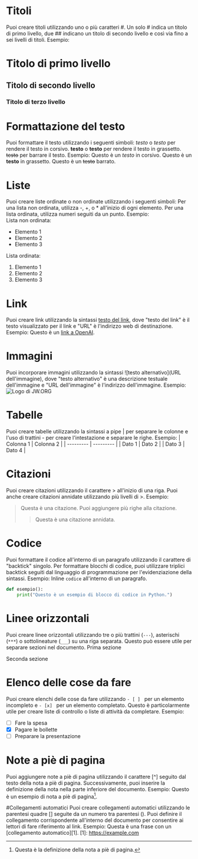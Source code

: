 # Titoli
Puoi creare titoli utilizzando uno o più caratteri #. Un solo # indica un titolo di primo livello, due ## indicano un titolo di secondo livello e così via fino a sei livelli di titoli.
Esempio:
# Titolo di primo livello
## Titolo di secondo livello
### Titolo di terzo livello

# Formattazione del testo
Puoi formattare il testo utilizzando i seguenti simboli:
*testo* o _testo_ per rendere il testo in corsivo.
**testo** o __testo__ per rendere il testo in grassetto.
~~testo~~ per barrare il testo.
Esempio:
Questo è un *testo* in corsivo.
Questo è un **testo** in grassetto.
Questo è un ~~testo~~ barrato.

# Liste
Puoi creare liste ordinate o non ordinate utilizzando i seguenti simboli:
Per una lista non ordinata, utilizza -, +, o * all'inizio di ogni elemento.
Per una lista ordinata, utilizza numeri seguiti da un punto.
Esempio:  
Lista non ordinata:
- Elemento 1
- Elemento 2
- Elemento 3

Lista ordinata:
1. Elemento 1
2. Elemento 2
3. Elemento 3

# Link
Puoi creare link utilizzando la sintassi [testo del link](URL), dove "testo del link" è il testo visualizzato per il link e "URL" è l'indirizzo web di destinazione.
Esempio:
Questo è un [link a OpenAI](https://openai.com).

# Immagini
Puoi incorporare immagini utilizzando la sintassi ![testo alternativo](URL dell'immagine), dove "testo alternativo" è una descrizione testuale dell'immagine e "URL dell'immagine" è l'indirizzo dell'immagine.
Esempio:
![Logo di JW.ORG](https://assetsnffrgf-a.akamaihd.net/assets/ct/74c02ec143/images/siteLogo-jworg-print.png)

# Tabelle
Puoi creare tabelle utilizzando la sintassi a pipe | per separare le colonne e l'uso di trattini - per creare l'intestazione e separare le righe.
Esempio:
| Colonna 1 | Colonna 2 |
| --------- | --------- |
| Dato 1    | Dato 2    |
| Dato 3    | Dato 4    |

# Citazioni
Puoi creare citazioni utilizzando il carattere > all'inizio di una riga. Puoi anche creare citazioni annidate utilizzando più livelli di >.
Esempio:
> Questa è una citazione.
> Puoi aggiungere più righe alla citazione.
>> Questa è una citazione annidata.

# Codice
Puoi formattare il codice all'interno di un paragrafo utilizzando il carattere di "backtick" singolo. Per formattare blocchi di codice, puoi utilizzare triplici backtick seguiti dal linguaggio di programmazione per l'evidenziazione della sintassi.
Esempio:
Inline `codice` all'interno di un paragrafo.
```python
def esempio():
    print("Questo è un esempio di blocco di codice in Python.")
```

# Linee orizzontali
Puoi creare linee orizzontali utilizzando tre o più trattini (`---`), asterischi (`***`) o sottolineature (`___`) su una riga separata. Questo può essere utile per separare sezioni nel documento.
Prima sezione


Seconda sezione
# Elenco delle cose da fare
Puoi creare elenchi delle cose da fare utilizzando `- [ ] ` per un elemento incompleto e `- [x] ` per un elemento completato. Questo è particolarmente utile per creare liste di controllo o liste di attività da completare.
Esempio:
 - [ ] Fare la spesa
 - [x] Pagare le bollette
 - [ ] Preparare la presentazione

# Note a piè di pagina
Puoi aggiungere note a piè di pagina utilizzando il carattere [^] seguito dal testo della nota a piè di pagina. Successivamente, puoi inserire la definizione della nota nella parte inferiore del documento.
Esempio:
Questo è un esempio di nota a piè di pagina[^1].
[^1]: Questa è la definizione della nota a piè di pagina.

#Collegamenti automatici
Puoi creare collegamenti automatici utilizzando le parentesi quadre [] seguite da un numero tra parentesi (). Puoi definire il collegamento corrispondente all'interno del documento per consentire ai lettori di fare riferimento al link.
Esempio:
Questa è una frase con un [collegamento automatico][1].
[1]: https://example.com
